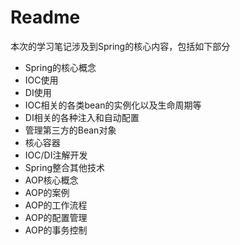 # Readme

本次的学习笔记涉及到Spring的核心内容，包括如下部分

- Spring的核心概念
- IOC使用
- DI使用
- IOC相关的各类bean的实例化以及生命周期等
- DI相关的各种注入和自动配置
- 管理第三方的Bean对象
- 核心容器
- IOC/DI注解开发
- Spring整合其他技术
- AOP核心概念
- AOP的案例
- AOP的工作流程
- AOP的配置管理
- AOP的事务控制